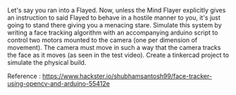 Let's say you ran into a Flayed. Now, unless the Mind Flayer explicitly gives an instruction to said Flayed to behave in a hostile manner to you, it's just going to stand there giving you a menacing stare.
Simulate this system by writing a face tracking algorithm with an accompanying arduino script to control two motors mounted to the camera (one per dimension of movement).
The camera must move in such a way that the camera tracks the face as it moves (as seen in the test video).
Create a tinkercad project to simulate the physical build.

Reference : https://www.hackster.io/shubhamsantosh99/face-tracker-using-opencv-and-arduino-55412e
